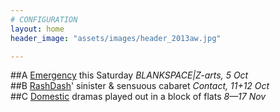 ```yaml
---
# CONFIGURATION
layout: home
header_image: "assets/images/header_2013aw.jpg"

---
```

##A [Emergency](/current/2013-emergency) this Saturday *BLANKSPACE|Z-arts, 5 Oct*               
##B [RashDash](/current/2013-autumnwinter/rashdash)' sinister & sensuous cabaret *Contact, 11+12 Oct*                 
##C [Domestic](/current/2013-domestic) dramas played out in a block of flats *8—17 Nov*
